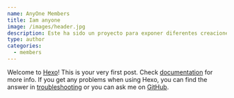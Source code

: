 ```yaml
---
name: AnyOne Members
title: Iam anyone
image: /images/header.jpg
description: Este ha sido un proyecto para exponer diferentes creaciones
type: author
categories:
  - members
---
```


Welcome to [Hexo](https://hexo.io/)! This is your very first post. Check [documentation](https://hexo.io/docs/) for more info. If you get any problems when using Hexo, you can find the answer in [troubleshooting](https://hexo.io/docs/troubleshooting.html) or you can ask me on [GitHub](https://github.com/hexojs/hexo/issues).
